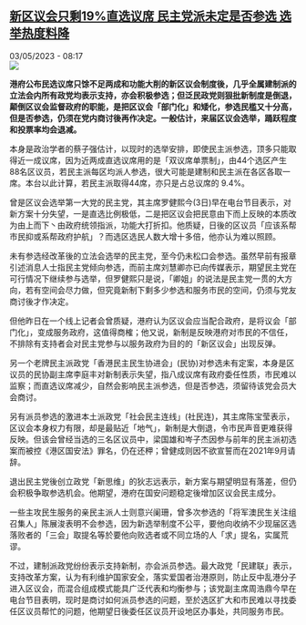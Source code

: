<!--1683096303000-->
[新区议会只剩19%直选议席 民主党派未定是否参选  选举热度料降](https://www.rfi.fr/cn/%E6%B8%AF%E6%BE%B3%E5%8F%B0/20230503-%E6%96%B0%E5%8C%BA%E8%AE%AE%E4%BC%9A%E5%8F%AA%E5%89%A919-%E7%9B%B4%E9%80%89%E8%AE%AE%E5%B8%AD-%E6%B0%91%E4%B8%BB%E5%85%9A%E6%B4%BE%E6%9C%AA%E5%AE%9A%E6%98%AF%E5%90%A6%E5%8F%82%E9%80%89-%E9%80%89%E4%B8%BE%E7%83%AD%E5%BA%A6%E6%96%99%E9%99%8D)
------

<div>03/05/2023 - 08:17</div><img src="https://s.rfi.fr/media/display/18d398dc-e97a-11ed-b453-005056a90284/w:1280/p:16x9/3.5%202019%E5%B9%B4%E7%9A%84%E5%8D%80%E8%AD%B0%E6%9C%83%E9%81%B8%E8%88%89%2C%20%E9%81%B8%E6%B0%91%E8%B8%B4%E8%BA%8D%E6%8A%95%E7%A5%A8%2C%20%E4%BB%8A%E5%B9%B4%E8%A2%AB%E6%8C%87%E6%98%AF%E5%A4%A7%E5%80%92%E9%80%80%E7%9A%84%E5%8D%80%E9%81%B8%2C%20%E9%81%B8%E6%B0%91%E7%9A%84%E7%86%B1%E6%83%85%E6%9C%83%E5%90%A6%E9%80%80%E6%B8%9B%E6%83%B9%E9%97%9C%E6%B3%A8.%282019%E5%B9%B4%E8%B3%87%E6%96%99%E5%9C%96%E7%89%87%29.jpg"><p><strong>港府公布民选议席只馀不足两成和功能大削的新区议会制度後，几乎全属建制派的立法会内所有政党均表示支持，亦会积极参选；但泛民政党则狠批新制度是倒退，颠倒区议会监督政府的职能，是把区议会「部门化」和矮化，参选民槛又十分高，但是否参选，仍须在党内商讨後再作决定。一般估计，来届区议会选举，踊跃程度和投票率均会退减。                    </strong></p><div><p><span><span><span><span><span>本身是政治学者的蔡子强估计，以现时的选举安排，即使民主派参选，顶多只能取得近一成议席，因为近两成直选议席用的是「双议席单票制」，由</span></span></span><span><span><span>44个选区产生88名区议员，若民主派每区均派人参选，很大可能是建制和民主派在各区各取一席。本台以此计算，若民主派取得44席，亦只是占总议席的 9.4%。</span></span></span></span></span></p><p><span><span><span><span><span><span><span><span><span>曾是区议会选举第一大党的民主党，其主席罗健熙今</span></span></span><span><span><span>(3日)早在电台节目表示，对新方案十分失望，一是直选比例极低，二是把区议会把民意由下而上反映的本质改为由上而下丶由政府统领指派，功能大打折扣。他质疑，日後的区议员「应该系帮市民抑或系帮政府护航」？而选区选民人数大增十多倍，他亦认为难以照顾。</span></span></span></span></span></span></span></span></span></p><p><span><span><span><span><span><span><span><span><span>未有参选经改革後的立法会选举的民主党，至今仍未松口会参选。虽然早前有报章引述消息人士指民主党倾向参选，而前主席刘慧卿亦已向传媒表示，期望民主党在可行情况下继续参与选举，但罗健熙只是说，「卿姐」的说法是民主党一贯的大方向，若有空间会尽力做，但究竟新制下剩多少参选和服务市民的空间，仍须与党友商讨後才作决定。</span></span></span></span></span></span></span></span></span></p><p><span><span><span><span><span><span><span><span><span>但他昨日在一个线上记者会曾质疑，港府认为区议会应当配合政府，是将议会「部门化」，变成服务政府，这值得商榷；他又说，新制是反映港府对市民的不信任，不排除有支持者会对民主党参与以服务政府为目的的「新区议会」出现反弹。</span></span></span></span></span></span></span></span></span></p><p><span><span><span><span><span><span><span><span><span>另一个老牌民主派政党「香港民主民生协进会」</span></span></span><span><span><span>(民协)对参选未有定案，本身是区议员的民协副主席李庭丰对新制表示失望，指八成议席有政府委任性质，市民难以监察；而直选议席减少，自然会影响民主派参选，但是否参选，须留待该党会员大会商讨。</span></span></span></span></span></span></span></span></span></p><p><span><span><span><span><span><span><span><span><span>另有派员参选的激进本土派政党「社会民主连线」</span></span></span><span><span><span>(社民连)，其主席陈宝莹表示，区议会本身权力有限，却是最贴近「地气」，新制是大倒退，令市民声音更难获得反映。但该会曾经当选的三名区议员中，梁国雄和岑子杰因参与前年的民主派初选案而被控《港区国安法》罪名，仍在还柙；曾健成则因不欲宣誓而在2021年9月请辞。</span></span></span></span></span></span></span></span></span></p><p><span><span><span><span><span><span><span><span><span>退出民主党後创立政党「新思维」的狄志远表示，新方案与期望明显有落差，但仍会积极争取参选机会。他期望，港府在国安问题稳定後增加区议会民主成分。</span></span></span></span></span></span></span></span></span></p><p><span><span><span><span><span><span><span><span><span>一些主攻民生服务的亲民主派人士则意兴阑珊，曾多次参选的「将军澳民生关注组召集人」陈展浚表明不会参选，因为新选举制度不公平，要他向收纳不少现届区选落败者的「三会」取提名等於要他向败选者或不同立场的人「求」提名，实属荒谬。</span></span></span></span></span></span></span></span></span></p><p><span><span><span><span><span><span><span><span><span>不过，建制派政党纷纷表示支持新制，亦会派员参选。最大政党「民建联」表示，支持改革方案，认为有利维护国家安全，落实爱国者治港原则，防止反中乱港分子进入区议会，而混合组成模式能具广泛代表和均衡参与；该党副主席周浩鼎今早在电台节目表明，现时是商讨如何派员参选的问题，至於选区扩大和市民难以寻找委任区议员帮忙的问题，他期望日後委任区议员开设地区办事处，共同服务市民。</span></span></span></span></span></span></span></span></span></p><div data-selfpromo-newsletter></div><div data-selfpromo-app></div></div>
